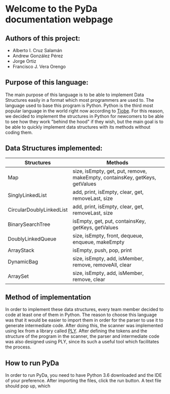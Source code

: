 # Welcome to the PyDa documentation webpage
## Authors of this project:

 - Alberto I. Cruz Salamán
 - Andrew González Pérez
 - Jorge Ortiz 
 - Francisco J. Vera Orengo
## Purpose of this language:
The main purpose of this language is to be able to implement Data Structures easily in a format which most programmers are used to. The language used to base this program is Python. Python is the third most popular language in the world right now according to [Tiobe](https://www.tiobe.com/tiobe-index/). For this reason, we decided to implement the structures in Python for newcomers to be able to see how they work "behind the hood" if they wish, but the main goal is to be able to quickly implement data structures with its methods without coding them.

## Data Structures implemented:
|Structures| Methods|
|--|--|
| Map|  size, isEmpty, get, put, remove, makeEmpty, containsKey, getKeys, getValues|
|SinglyLinkedList|add, print, isEmpty, clear, get, removeLast, size|
|CircularDoublyLinkedList| add, print, isEmpty, clear, get, removeLast, size|
|BinarySearchTree|isEmpty, get, put, containsKey, getKeys, getValues|
|DoublyLinkedQueue|size, isEmpty, front, dequeue, enqueue, makeEmpty|
|ArrayStack|isEmpty, push, pop, print|
|DynamicBag|size, isEmpty, add, isMember, remove, removeAll, clear|
|ArraySet|size, isEmpty, add, isMember, remove, clear|

## Method of implementation
In order to implement these data structures, every team member decided to code at least one of them in Python. The reason to choose this language was that it would be easier to import them in order for the parser to use it to generate intermediate code. After doing this, the scanner was implemented using lex from a library called [PLY](https://www.dabeaz.com/ply/). After defining the tokens and the structure of the program in the scanner, the parser and intermediate code was also designed using PLY, since its such a useful tool which facilitates the process. 

## How to run PyDa
In order to run PyDa, you need to have Python 3.6 downloaded and the IDE of your preference. After importing the files, click the run button. A text file should pop up, which 
